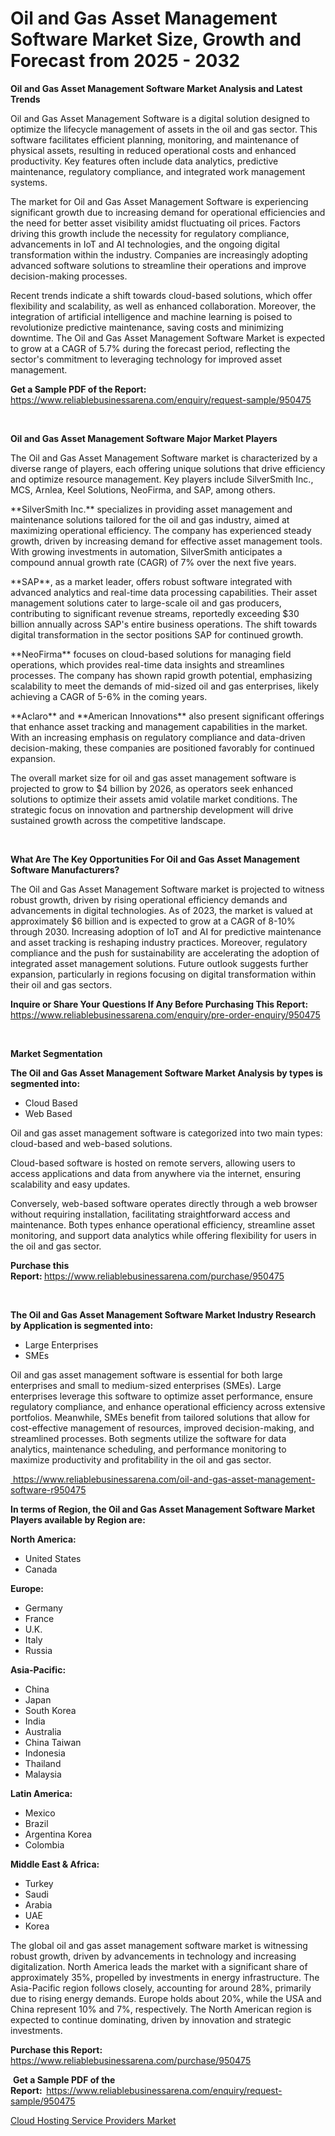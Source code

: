 <p><h1>Oil and Gas Asset Management Software Market Size, Growth and Forecast from 2025 - 2032</h1></p><p><strong>Oil and Gas Asset Management Software Market Analysis and Latest Trends</strong></p>
<p><p>Oil and Gas Asset Management Software is a digital solution designed to optimize the lifecycle management of assets in the oil and gas sector. This software facilitates efficient planning, monitoring, and maintenance of physical assets, resulting in reduced operational costs and enhanced productivity. Key features often include data analytics, predictive maintenance, regulatory compliance, and integrated work management systems.</p><p>The market for Oil and Gas Asset Management Software is experiencing significant growth due to increasing demand for operational efficiencies and the need for better asset visibility amidst fluctuating oil prices. Factors driving this growth include the necessity for regulatory compliance, advancements in IoT and AI technologies, and the ongoing digital transformation within the industry. Companies are increasingly adopting advanced software solutions to streamline their operations and improve decision-making processes.</p><p>Recent trends indicate a shift towards cloud-based solutions, which offer flexibility and scalability, as well as enhanced collaboration. Moreover, the integration of artificial intelligence and machine learning is poised to revolutionize predictive maintenance, saving costs and minimizing downtime. The Oil and Gas Asset Management Software Market is expected to grow at a CAGR of 5.7% during the forecast period, reflecting the sector's commitment to leveraging technology for improved asset management.</p></p>
<p><strong>Get a Sample PDF of the Report:&nbsp;</strong> <a href="https://www.reliablebusinessarena.com/enquiry/request-sample/950475?utm_campaign=2889&utm_medium=2&utm_source=Github&utm_content=ia&utm_term=06032025&utm_id=oil-and-gas-asset-management-software">https://www.reliablebusinessarena.com/enquiry/request-sample/950475</a></p>
<p>&nbsp;</p>
<p><strong>Oil and Gas Asset Management Software Major Market Players</strong></p>
<p><p>The Oil and Gas Asset Management Software market is characterized by a diverse range of players, each offering unique solutions that drive efficiency and optimize resource management. Key players include SilverSmith Inc., MCS, Arnlea, Keel Solutions, NeoFirma, and SAP, among others.</p><p>**SilverSmith Inc.** specializes in providing asset management and maintenance solutions tailored for the oil and gas industry, aimed at maximizing operational efficiency. The company has experienced steady growth, driven by increasing demand for effective asset management tools. With growing investments in automation, SilverSmith anticipates a compound annual growth rate (CAGR) of 7% over the next five years.</p><p>**SAP**, as a market leader, offers robust software integrated with advanced analytics and real-time data processing capabilities. Their asset management solutions cater to large-scale oil and gas producers, contributing to significant revenue streams, reportedly exceeding $30 billion annually across SAP's entire business operations. The shift towards digital transformation in the sector positions SAP for continued growth.</p><p>**NeoFirma** focuses on cloud-based solutions for managing field operations, which provides real-time data insights and streamlines processes. The company has shown rapid growth potential, emphasizing scalability to meet the demands of mid-sized oil and gas enterprises, likely achieving a CAGR of 5-6% in the coming years.</p><p>**Aclaro** and **American Innovations** also present significant offerings that enhance asset tracking and management capabilities in the market. With an increasing emphasis on regulatory compliance and data-driven decision-making, these companies are positioned favorably for continued expansion.</p><p>The overall market size for oil and gas asset management software is projected to grow to $4 billion by 2026, as operators seek enhanced solutions to optimize their assets amid volatile market conditions. The strategic focus on innovation and partnership development will drive sustained growth across the competitive landscape.</p></p>
<p>&nbsp;</p>
<p><strong>What Are The Key Opportunities For Oil and Gas Asset Management Software Manufacturers?</strong></p>
<p><p>The Oil and Gas Asset Management Software market is projected to witness robust growth, driven by rising operational efficiency demands and advancements in digital technologies. As of 2023, the market is valued at approximately $6 billion and is expected to grow at a CAGR of 8-10% through 2030. Increasing adoption of IoT and AI for predictive maintenance and asset tracking is reshaping industry practices. Moreover, regulatory compliance and the push for sustainability are accelerating the adoption of integrated asset management solutions. Future outlook suggests further expansion, particularly in regions focusing on digital transformation within their oil and gas sectors.</p></p>
<p><strong>Inquire or Share Your Questions If Any Before Purchasing This Report:</strong> <a href="https://www.reliablebusinessarena.com/enquiry/pre-order-enquiry/950475?utm_campaign=2889&utm_medium=2&utm_source=Github&utm_content=ia&utm_term=06032025&utm_id=oil-and-gas-asset-management-software">https://www.reliablebusinessarena.com/enquiry/pre-order-enquiry/950475</a></p>
<p>&nbsp;</p>
<p><strong>Market Segmentation</strong></p>
<p><strong>The Oil and Gas Asset Management Software Market Analysis by types is segmented into:</strong></p>
<p><ul><li>Cloud Based</li><li>Web Based</li></ul></p>
<p><p>Oil and gas asset management software is categorized into two main types: cloud-based and web-based solutions. </p><p>Cloud-based software is hosted on remote servers, allowing users to access applications and data from anywhere via the internet, ensuring scalability and easy updates. </p><p>Conversely, web-based software operates directly through a web browser without requiring installation, facilitating straightforward access and maintenance. Both types enhance operational efficiency, streamline asset monitoring, and support data analytics while offering flexibility for users in the oil and gas sector.</p></p>
<p><strong>Purchase this Report:&nbsp;</strong><a href="https://www.reliablebusinessarena.com/purchase/950475?utm_campaign=2889&utm_medium=2&utm_source=Github&utm_content=ia&utm_term=06032025&utm_id=oil-and-gas-asset-management-software">https://www.reliablebusinessarena.com/purchase/950475</a></p>
<p>&nbsp;</p>
<p><strong>The Oil and Gas Asset Management Software Market Industry Research by Application is segmented into:</strong></p>
<p><ul><li>Large Enterprises</li><li>SMEs</li></ul></p>
<p><p>Oil and gas asset management software is essential for both large enterprises and small to medium-sized enterprises (SMEs). Large enterprises leverage this software to optimize asset performance, ensure regulatory compliance, and enhance operational efficiency across extensive portfolios. Meanwhile, SMEs benefit from tailored solutions that allow for cost-effective management of resources, improved decision-making, and streamlined processes. Both segments utilize the software for data analytics, maintenance scheduling, and performance monitoring to maximize productivity and profitability in the oil and gas sector.</p></p>
<p><a href="https://www.reliablebusinessarena.com/oil-and-gas-asset-management-software-r950475?utm_campaign=2889&utm_medium=2&utm_source=Github&utm_content=ia&utm_term=06032025&utm_id=oil-and-gas-asset-management-software">&nbsp;https://www.reliablebusinessarena.com/oil-and-gas-asset-management-software-r950475</a></p>
<p><strong>In terms of Region, the Oil and Gas Asset Management Software Market Players available by Region are:</strong></p>
<p>
    <p> <strong> North America: </strong>
        <ul>
            <li>United States</li>
            <li>Canada</li>
        </ul>
        </p> 
    <p> <strong> Europe: </strong>
        <ul>
            <li>Germany</li>
            <li>France</li>
            <li>U.K.</li>
            <li>Italy</li>
            <li>Russia</li>
        </ul>
        </p> 
    <p> <strong> Asia-Pacific: </strong>
        <ul>
            <li>China</li>
            <li>Japan</li>
            <li>South Korea</li>
            <li>India</li>
            <li>Australia</li>
            <li>China Taiwan</li>
            <li>Indonesia</li>
            <li>Thailand</li>
            <li>Malaysia</li>
        </ul>
        </p> 
    <p> <strong> Latin America: </strong>
        <ul>
            <li>Mexico</li>
            <li>Brazil</li>
            <li>Argentina Korea</li>
            <li>Colombia</li>
        </ul>
        </p> 
    <p> <strong> Middle East & Africa: </strong>
        <ul>
            <li>Turkey</li>
            <li>Saudi</li>
            <li>Arabia</li>
            <li>UAE</li>
            <li>Korea</li>
        </ul>
    </p>
    </p>
<p><p>The global oil and gas asset management software market is witnessing robust growth, driven by advancements in technology and increasing digitalization. North America leads the market with a significant share of approximately 35%, propelled by investments in energy infrastructure. The Asia-Pacific region follows closely, accounting for around 28%, primarily due to rising energy demands. Europe holds about 20%, while the USA and China represent 10% and 7%, respectively. The North American region is expected to continue dominating, driven by innovation and strategic investments.</p></p>
<p><strong>Purchase this Report: </strong><a href="https://www.reliablebusinessarena.com/purchase/950475?utm_campaign=2889&utm_medium=2&utm_source=Github&utm_content=ia&utm_term=06032025&utm_id=oil-and-gas-asset-management-software">https://www.reliablebusinessarena.com/purchase/950475</a></p>
<p>&nbsp;<strong>Get a Sample PDF of the Report:&nbsp;&nbsp;</strong><a href="https://www.reliablebusinessarena.com/enquiry/request-sample/950475?utm_campaign=2889&utm_medium=2&utm_source=Github&utm_content=ia&utm_term=06032025&utm_id=oil-and-gas-asset-management-software">https://www.reliablebusinessarena.com/enquiry/request-sample/950475</a></p>
<p><strong></strong></p>
<p><p><a href="https://github.com/bholdsfofie/Market-Research-Report-List-1/blob/main/cloud-hosting-service-providers-market.md?utm_campaign=2889&utm_medium=2&utm_source=Github&utm_content=ia&utm_term=06032025&utm_id=oil-and-gas-asset-management-software">Cloud Hosting Service Providers Market</a></p></p>